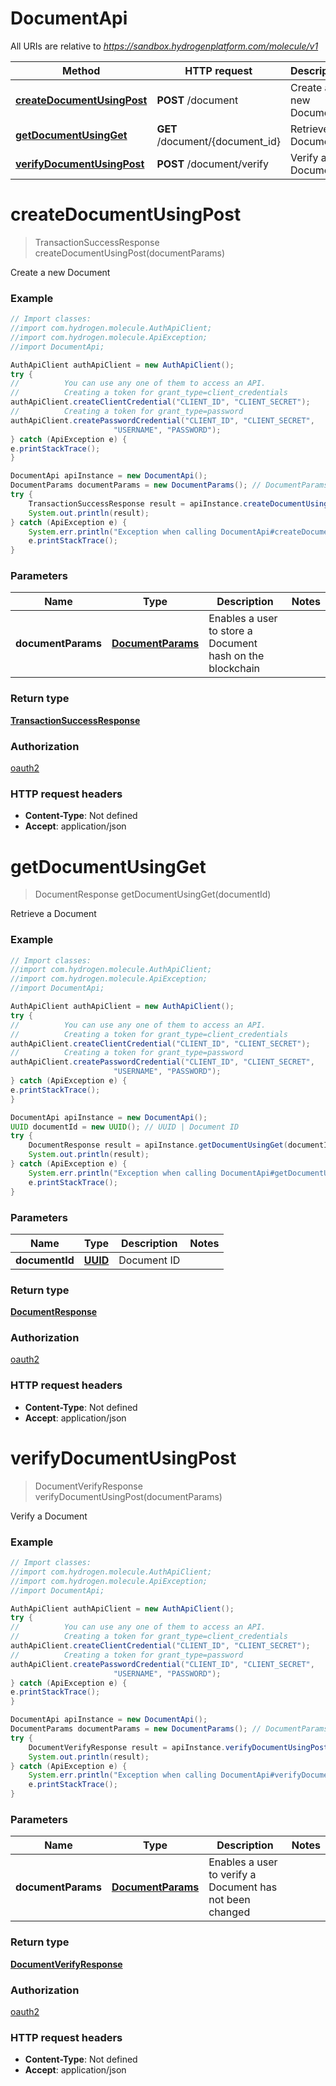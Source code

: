 # DocumentApi

All URIs are relative to *https://sandbox.hydrogenplatform.com/molecule/v1*

Method | HTTP request | Description
------------- | ------------- | -------------
[**createDocumentUsingPost**](DocumentApi.md#createDocumentUsingPost) | **POST** /document | Create a new Document
[**getDocumentUsingGet**](DocumentApi.md#getDocumentUsingGet) | **GET** /document/{document_id} | Retrieve a Document
[**verifyDocumentUsingPost**](DocumentApi.md#verifyDocumentUsingPost) | **POST** /document/verify | Verify a Document


<a name="createDocumentUsingPost"></a>
# **createDocumentUsingPost**
> TransactionSuccessResponse createDocumentUsingPost(documentParams)

Create a new Document

### Example
```java
// Import classes:
//import com.hydrogen.molecule.AuthApiClient;
//import com.hydrogen.molecule.ApiException;
//import DocumentApi;

AuthApiClient authApiClient = new AuthApiClient();
try {
//          You can use any one of them to access an API.
//          Creating a token for grant_type=client_credentials            
authApiClient.createClientCredential("CLIENT_ID", "CLIENT_SECRET");
//          Creating a token for grant_type=password
authApiClient.createPasswordCredential("CLIENT_ID", "CLIENT_SECRET",
                       "USERNAME", "PASSWORD");           
} catch (ApiException e) {
e.printStackTrace();
}

DocumentApi apiInstance = new DocumentApi();
DocumentParams documentParams = new DocumentParams(); // DocumentParams | Enables a user to store a Document hash on the blockchain
try {
    TransactionSuccessResponse result = apiInstance.createDocumentUsingPost(documentParams);
    System.out.println(result);
} catch (ApiException e) {
    System.err.println("Exception when calling DocumentApi#createDocumentUsingPost");
    e.printStackTrace();
}
```

### Parameters

Name | Type | Description  | Notes
------------- | ------------- | ------------- | -------------
 **documentParams** | [**DocumentParams**](DocumentParams.md)| Enables a user to store a Document hash on the blockchain |

### Return type

[**TransactionSuccessResponse**](TransactionSuccessResponse.md)

### Authorization

[oauth2](../README.md#oauth2)

### HTTP request headers

 - **Content-Type**: Not defined
 - **Accept**: application/json

<a name="getDocumentUsingGet"></a>
# **getDocumentUsingGet**
> DocumentResponse getDocumentUsingGet(documentId)

Retrieve a Document

### Example
```java
// Import classes:
//import com.hydrogen.molecule.AuthApiClient;
//import com.hydrogen.molecule.ApiException;
//import DocumentApi;

AuthApiClient authApiClient = new AuthApiClient();
try {
//          You can use any one of them to access an API.
//          Creating a token for grant_type=client_credentials            
authApiClient.createClientCredential("CLIENT_ID", "CLIENT_SECRET");
//          Creating a token for grant_type=password
authApiClient.createPasswordCredential("CLIENT_ID", "CLIENT_SECRET",
                       "USERNAME", "PASSWORD");           
} catch (ApiException e) {
e.printStackTrace();
}

DocumentApi apiInstance = new DocumentApi();
UUID documentId = new UUID(); // UUID | Document ID
try {
    DocumentResponse result = apiInstance.getDocumentUsingGet(documentId);
    System.out.println(result);
} catch (ApiException e) {
    System.err.println("Exception when calling DocumentApi#getDocumentUsingGet");
    e.printStackTrace();
}
```

### Parameters

Name | Type | Description  | Notes
------------- | ------------- | ------------- | -------------
 **documentId** | [**UUID**](.md)| Document ID |

### Return type

[**DocumentResponse**](DocumentResponse.md)

### Authorization

[oauth2](../README.md#oauth2)

### HTTP request headers

 - **Content-Type**: Not defined
 - **Accept**: application/json

<a name="verifyDocumentUsingPost"></a>
# **verifyDocumentUsingPost**
> DocumentVerifyResponse verifyDocumentUsingPost(documentParams)

Verify a Document

### Example
```java
// Import classes:
//import com.hydrogen.molecule.AuthApiClient;
//import com.hydrogen.molecule.ApiException;
//import DocumentApi;

AuthApiClient authApiClient = new AuthApiClient();
try {
//          You can use any one of them to access an API.
//          Creating a token for grant_type=client_credentials            
authApiClient.createClientCredential("CLIENT_ID", "CLIENT_SECRET");
//          Creating a token for grant_type=password
authApiClient.createPasswordCredential("CLIENT_ID", "CLIENT_SECRET",
                       "USERNAME", "PASSWORD");           
} catch (ApiException e) {
e.printStackTrace();
}

DocumentApi apiInstance = new DocumentApi();
DocumentParams documentParams = new DocumentParams(); // DocumentParams | Enables a user to verify a Document has not been changed
try {
    DocumentVerifyResponse result = apiInstance.verifyDocumentUsingPost(documentParams);
    System.out.println(result);
} catch (ApiException e) {
    System.err.println("Exception when calling DocumentApi#verifyDocumentUsingPost");
    e.printStackTrace();
}
```

### Parameters

Name | Type | Description  | Notes
------------- | ------------- | ------------- | -------------
 **documentParams** | [**DocumentParams**](DocumentParams.md)| Enables a user to verify a Document has not been changed |

### Return type

[**DocumentVerifyResponse**](DocumentVerifyResponse.md)

### Authorization

[oauth2](../README.md#oauth2)

### HTTP request headers

 - **Content-Type**: Not defined
 - **Accept**: application/json

